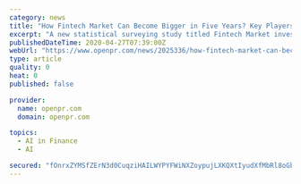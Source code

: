 ```yaml
---
category: news
title: "How Fintech Market Can Become Bigger in Five Years? Key Players Robinhood, Paytm, Kabbage, Atom Bank, Onfido, Uipath"
excerpt: "A new statistical surveying study titled Fintech Market investigates a few critical features identified with Fintech Market covering industry condition division examination and focused scene Down to earth ideas of the market are referenced in a straightforward and unassuming way"
publishedDateTime: 2020-04-27T07:39:00Z
webUrl: "https://www.openpr.com/news/2025336/how-fintech-market-can-become-bigger-in-five-years-key-players"
type: article
quality: 0
heat: 0
published: false

provider:
  name: openpr.com
  domain: openpr.com

topics:
  - AI in Finance
  - AI

secured: "fOnrxZYMSfZErN3d0CuqziHAILWYPYFWiNXZoypujLXKQXtIyudXfMbRl8oGbiINvKbD3N6cFqfbMWNqUPaQxrcWZijA+sxeMrd5BGT5HGDjwNo9Oss9aOVCMVNpBkvSLMyJAZtnst4RV/2gb1npkLJUjs16l5TPiHedby2tS/Th78Yc0LnWKKeq7BKCKqceySfzquyYp8R+zwiprJCrXC0JJ1KA7D13BoVfFNhSpW1c70nqm6xKHDNbu16JkHltmS4fCVlw+B0ait45nt7lmLFaSFw8e6rMjAThNGlFE783yDisifub30xV84Hq5GEk8sSkDkpfOVr3V7/eOIxAF9t5O+XmwJcyJuUzB32PgPPxcYLEk3xWbOP7UlUh7g39mQNaS7C5e1Ybu20RsIinDBzCY2NuIqpZR+Dx9OXnLmw3+BJNMZKLfva43U5Gbmk5xYu9hl5QZKJTSivkgdvj7rAlLxNPZErpiBu+OIYKPc8=;hLMyedbc2746VygKKqTlrA=="
---
```


